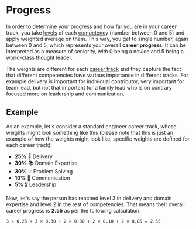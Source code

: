 # Progress

In order to determine your progress and how far you are in your career track, you take [levels](competencies.md#levels) of each [competency](competencies.md) (number between 0 and 5) and apply weighted average on them. This way, you get to single number, again between 0 and 5, which represents your overall **career progress**. It can be interpreted as a measure of seniority, with 0 being a novice and 5 being a world-class thought leader.

The weights are different for each [career track](career-tracks.md) and they capture the fact that different competencies have various importance in different tracks. For example delivery is important for individual contributor, very important for team lead, but not that important for a family lead who is on contrary focused more on leadership and communication.

## Example

As an example, let's consider a standard engineer career track, whose weights might look something like this (please note that this is just an example of how the weights might look like, specific weights are defined for each career track):

- **25%** 🚚 Delivery
- **30%** 📚 Domain Expertise
- **30%** 💡 Problem Solving
- **10%** 💬 Communication
- **5%** 🎖️ Leadership

Now, let's say the person has reached level 3 in delivery and domain expertise and level 2 in the rest of competencies. That means their overall career progress is **2.55** as per the following calculation:

`3 × 0.25 + 3 × 0.30 + 2 × 0.30 + 2 × 0.10 + 2 × 0.05 = 2.55`
